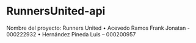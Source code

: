 # RunnersUnited-api
Nombre del proyecto: Runners United
•	Acevedo Ramos Frank Jonatan - 000222932
•	Hernández Pineda Luis – 000200957
